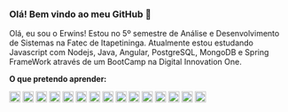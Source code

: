 ### Olá! Bem vindo ao meu GitHub 👋

Olá, eu sou o Erwins!
Estou no 5º semestre de Análise e Desenvolvimento de Sistemas na Fatec de Itapetininga.
Atualmente estou estudando Javascript com Nodejs, Java, Angular, PostgreSQL, MongoDB e Spring FrameWork através de um BootCamp
na Digital Innovation One.

**O que pretendo aprender:**

<code><img height="20" src="https://cdn.jsdelivr.net/gh/devicons/devicon/icons/javascript/javascript-plain.svg"></code>
<code><img height="20" src="https://cdn.jsdelivr.net/gh/devicons/devicon/icons/java/java-original-wordmark.svg"></code>
<code><img height="20" src="https://cdn.jsdelivr.net/gh/devicons/devicon/icons/python/python-original.svg"></code>
<code><img height="20" src="https://cdn.jsdelivr.net/gh/devicons/devicon/icons/ruby/ruby-original.svg"></code>
<code><img height="20" src="https://cdn.jsdelivr.net/gh/devicons/devicon/icons/html5/html5-original-wordmark.svg"></code>
<code><img height="20" src="https://cdn.jsdelivr.net/gh/devicons/devicon/icons/css3/css3-original-wordmark.svg"></code>
<code><img height="20" src="https://cdn.jsdelivr.net/gh/devicons/devicon/icons/mysql/mysql-original-wordmark.svg"></code>
<code><img height="20" src="https://cdn.jsdelivr.net/gh/devicons/devicon/icons/linux/linux-original.svg"></code>
<code><img height="20" src="https://cdn.jsdelivr.net/gh/devicons/devicon/icons/angularjs/angularjs-original.svg"></code>
<code><img height="20" src="https://cdn.jsdelivr.net/gh/devicons/devicon/icons/vscode/vscode-original.svg"></code>
<code><img height="20" src="https://cdn.jsdelivr.net/gh/devicons/devicon/icons/git/git-original.svg"></code>
<code><img height="20" src="https://cdn.jsdelivr.net/gh/devicons/devicon/icons/react/react-original.svg"></code>
<code><img height="20" src="https://cdn.jsdelivr.net/gh/devicons/devicon/icons/vim/vim-original.svg"></code>
<code><img height="20" src="https://cdn.jsdelivr.net/gh/devicons/devicon/icons/cplusplus/cplusplus-original.svg"></code>
<code><img height="20" src="https://cdn.jsdelivr.net/gh/devicons/devicon/icons/wordpress/wordpress-original.svg"></code>



